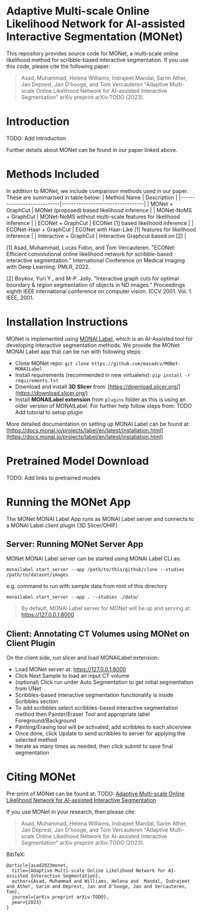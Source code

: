 # Adaptive Multi-scale Online Likelihood Network for AI-assisted Interactive Segmentation (MONet)
This repository provides source code for MONet, a multi-scale online likelihood method for scribble-based interactive segmentation. If you use this code, please cite the following paper:

> Asad, Muhammad, Helena Williams, Indrajeet Mandal, Sarim Ather, Jan Deprest, Jan D'hooge, and Tom Vercauteren 
>"Adaptive Multi-scale Online Likelihood Network for AI-assisted Interactive Segmentation" 
>arXiv preprint arXiv:TODO (2023).
#  Introduction
TODO: Add introduction

Further details about MONet can be found in our paper linked above.

# Methods Included
In addition to MONet, we include comparison methods used in our paper. These are summarised in table below:
| Method Name                | Description                      |
|----------------------------|----------------------------------|
| MONet + GraphCut          | MONet (proposed) based likelihood inference               |
| MONet-NoMS + GraphCut      | MONet-NoMS without multi-scale features for likelihood inference               |
| ECONet + GraphCut          | ECONet [1] based likelihood inference               |
| ECONet-Haar + GraphCut     | ECONet with Haar-Like [1] features for likelihood inference             |
| Interactive + GraphCut       | Interactive Graphcut based on [2] |

[1] Asad, Muhammad, Lucas Fidon, and Tom Vercauteren. "ECONet: Efficient convolutional online likelihood network for scribble-based interactive segmentation." International Conference on Medical Imaging with Deep Learning. PMLR, 2022.

[2] Boykov, Yuri Y., and M-P. Jolly. "Interactive graph cuts for optimal boundary & region segmentation of objects in ND images." Proceedings eighth IEEE international conference on computer vision. ICCV 2001. Vol. 1. IEEE, 2001.

# Installation Instructions
MONet is implemented using [MONAI Label](https://github.com/Project-MONAI/MONAILabel), which is an AI-Assisted tool for developing interactive segmentation methods. We provide the MONet MONAI Label app that can be run with following steps:

- Clone MONet repo: `git clone https://github.com/masadcv/MONet-MONAILabel`
- Install requirements (recommended in new virtualenv): `pip install -r requirements.txt`
- Download and install **3D Slicer** from: [https://download.slicer.org/](https://download.slicer.org/)
- Install **MONAILabel extension** from `plugins` folder as this is using an older version of MONAILabel. For further help follow steps from: TODO Add tutorial to setup plugin

More detailed documentation on setting up MONAI Label can be found at: [https://docs.monai.io/projects/label/en/latest/installation.html](https://docs.monai.io/projects/label/en/latest/installation.html)

# Pretrained Model Download
TODO: Add links to pretrained models
# Running the MONet App
The MONet MONAI Label App runs as MONAI Label server and connects to a MONAI Label client plugin (3D Slicer/OHIF)

## Server: Running MONet Server App
MONet MONAI Label server can be started using MONAI Label CLI as:
```
monailabel start_server --app /path/to/this/github/clone --studies /path/to/dataset/images
```

e.g. command to run with sample data from root of this directory
```
monailabel start_server --app . --studies ./data/
```

> By default, MONAI Label server for MONet will be up and serving at: https://127.0.0.1:8000

## Client: Annotating CT Volumes using MONet on Client Plugin
On the client side, run slicer and load MONAILabel extension:
- Load MONet server at: https://127.0.0.1:8000
- Click Next Sample to load an input CT volume
- (optional) Click run under Auto Segmentation to get initial segmentation from UNet
- Scribbles-based interactive segmentation functionality is inside Scribbles section
- To add scribbles select scribbles-based interactive segmentation method then Painter/Eraser Tool and appropriate label Foreground/Background
- Painting/Erasing tool will be activated, add scribbles to each slice/view
- Once done, click Update to send scribbles to server for applying the selected method
- Iterate as many times as needed, then click submit to save final segmentation

<!-- A demo video showing this usage can be found here: [https://www.youtube.com/watch?v=kVGf5QQxSfc](https://www.youtube.com/watch?v=kVGf5QQxSfc) -->

<!-- ![econet-preview](./data/econet_preview.png) -->

# Citing MONet
Pre-print of MONet can be found at: TODO: [Adaptive Multi-scale Online Likelihood Network for AI-assisted Interactive Segmentation](https://arxiv.org)

If you use MONet in your research, then please cite:

> Asad, Muhammad, Helena Williams, Indrajeet Mandal, Sarim Ather, Jan Deprest, Jan D'hooge, and Tom Vercauteren 
>"Adaptive Multi-scale Online Likelihood Network for AI-assisted Interactive Segmentation" 
>arXiv preprint arXiv:TODO (2023).

BibTeX:
```
@article{asad2023monet,
  title={Adaptive Multi-scale Online Likelihood Network for AI-assisted Interactive Segmentation},
  author={Asad, Muhammad and Williams, Helena and  Mandal, Indrajeet and Ather, Sarim and Deprest, Jan and D'hooge, Jan and Vercauteren, Tom},
  journal={arXiv preprint arXiv:TODO},
  year={2023}
}
```
